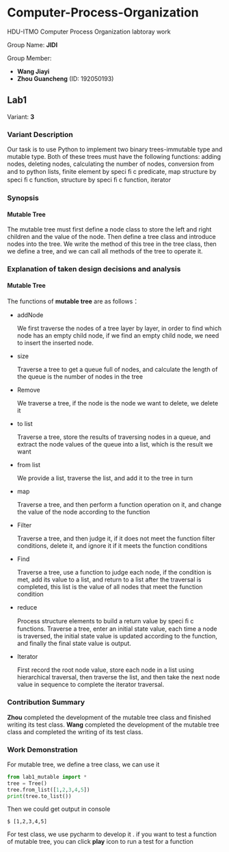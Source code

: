 # Computer-Process-Organization
HDU-ITMO Computer Process Organization labtoray work

Group Name: **JIDI**

Group Member: 

- **Wang Jiayi**
- **Zhou Guancheng** (ID: 192050193)

## Lab1 

Variant:  **3**

### Variant Description

Our task is to use Python to implement two binary trees-immutable type and mutable type.  Both of these trees must have the following functions: adding nodes, deleting nodes, calculating the number of nodes, conversion from and to python lists, finite element by speci ﬁ c predicate, map structure by speci ﬁ c function, structure by speci ﬁ c function, iterator

### Synopsis 

#### Mutable Tree

The mutable tree must first define a node class to store the left and right children and the value of the node. Then define a tree class and introduce nodes into the tree. We write the method of this tree in the tree class, then we define a tree, and we can call all methods of the tree to operate it.

### Explanation of taken design decisions and analysis

#### Mutable Tree

The functions of **mutable tree** are as follows：

- addNode

  We first traverse the nodes of a tree layer by layer, in order to find which node has an empty child node, if we find an empty child node, we need to insert the inserted node.

- size

  Traverse a tree to get a queue full of nodes, and calculate the length of the queue is the number of nodes in the tree

- Remove

  We traverse a tree, if the node is the node we want to delete, we delete it

- to list

  Traverse a tree, store the results of traversing nodes in a queue, and extract the node values of the queue into a list, which is the result we want

- from list

  We provide a list, traverse the list, and add it to the tree in turn

- map

  Traverse a tree, and then perform a function operation on it, and change the value of the node according to the function

- Filter

  Traverse a tree, and then judge it, if it does not meet the function filter conditions, delete it, and ignore it if it meets the function conditions

- Find

  Traverse a tree, use a function to judge each node, if the condition is met, add its value to a list, and return to a list after the traversal is completed, this list is the value of all nodes that meet the function condition

- reduce

  Process structure elements to build a return value by speci ﬁ c functions. Traverse a tree, enter an initial state value, each time a node is traversed, the initial state value is updated according to the function, and finally the final state value is output.

- Iterator

  First record the root node value, store each node in a list using hierarchical traversal, then traverse the list, and then take the next node value in sequence to complete the iterator traversal.

### Contribution Summary

**Zhou** completed the development of the mutable tree class and finished writing its test class. **Wang** completed the development of the mutable tree class and completed the writing of its test class.

### Work Demonstration

For mutable tree, we define a tree class, we can use it

```python
from lab1_mutable import *
tree = Tree()
tree.from_list([1,2,3,4,5])
print(tree.to_list())
```

Then we could get output in console

```shell
$ [1,2,3,4,5]
```

For test class, we use pycharm to develop it . if you want to test a function of mutable tree, you can click  **play** icon to run a test for a function





###### 





